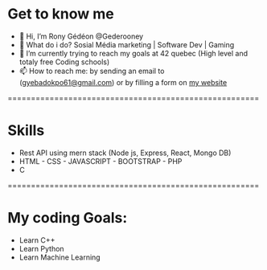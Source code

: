 # Get to know me

- 👋 Hi, I’m Rony Gédéon @Gederooney
- 👀 What do i do? Sosial Média marketing | Software Dev | Gaming
- 🌱 I’m currently trying to reach my goals at 42 quebec (High level and totaly free Coding schools)
- 📫 How to reach me: by sending an email to (gyebadokpo61@gmail.com) or  by filling a form on [my website](/)

======================================================
# Skills

- Rest API using mern stack (Node js, Express, React, Mongo DB)
- HTML - CSS - JAVASCRIPT - BOOTSTRAP - PHP
- C 

======================================================
# My coding Goals:

- Learn C++
- Learn Python
- Learn Machine Learning
<!---
Gederooney/Gederooney is a ✨ special ✨ repository because its `README.md` (this file) appears on your GitHub profile.
You can click the Preview link to take a look at your changes.
--->
